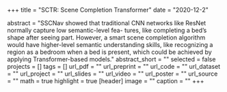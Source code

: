 +++
title = "SCTR: Scene Completion Transformer"
date = "2020-12-2"

abstract = "SSCNav showed that traditional CNN networks like ResNet normally capture low semantic-level fea- tures, like completing a bed’s shape after seeing part. However, a smart scene completion algorithm would have higher-level semantic understanding skills, like recognizing a region as a bedroom when a bed is present, which could be achieved by applying Transformer-based models."
abstract_short = ""
selected = false
projects = []
tags = []
url_pdf = ""
url_preprint = ""
url_code = ""
url_dataset = ""
url_project = ""
url_slides = ""
url_video = ""
url_poster = ""
url_source = ""
math = true
highlight = true
[header]
image = ""
caption = ""
+++
